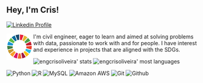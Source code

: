 ## Hey, I'm Cris!
 [![Linkedin Profile](https://img.shields.io/badge/-Cristina%20Oliveira-blue?style=flat-square&logo=Linkedin&logoColor=white&link=https://www.linkedin.com/in/cristina-pereira-oliveira/)](https://www.linkedin.com/in/cristina-pereira-oliveira/)

<p>
  <img width="70" align='left' src="https://github.com/engcrisoliveira/engcrisoliveira/blob/main/icon/sdg_onu.png?raw=true">
</p>

I'm civil engineer, eager to learn and aimed at solving problems with data, passionate to work with and for people. I have interest and experience in projects that are aligned with the SDGs.

<p align="left">
<img width="500em" src="https://github-readme-stats.vercel.app/api?username=engcrisoliveira&show_icons=true&hide_title=true&include_all_commits=true&theme=github_dark" alt="engcrisoliveira' stats"/>
<img width="500em" src="https://github-readme-stats.vercel.app/api/top-langs/?username=engcrisoliveira&layout=compact&hide_title=true&theme=github_dark" alt="engcrisoliveira' most languages"/>
</p>

![Python](https://img.shields.io/badge/-Python-05122A?style=flat&logo=python)
![R](https://img.shields.io/badge/-R-05122A?style=flat&logo=r)
![MySQL](https://img.shields.io/badge/-MySQL-05122A?style=flat&logo=mysql&logoColor=white)
![Amazon AWS](https://img.shields.io/badge/-Amazon%20AWS-05122A?style=flat&logo=amazon-aws&logoColor=ff9900)
![Git](https://img.shields.io/badge/-Git-05122A?style=flat&logo=git)
![Github](https://img.shields.io/badge/-Github-05122A?style=flat&logo=github)
